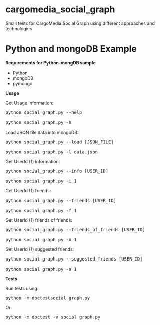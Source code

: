 # cargomedia_social_graph
Small tests for CargoMedia Social Graph using different approaches and technologies

Python and mongoDB Example
===========

**Requirements for Python-mongDB sample**

* Python
* mongoDB
* pymongo

**Usage**

Get Usage Information:
<pre>
python social_graph.py --help

python social_graph.py -h
</pre>

Load JSON file data into mongoDB:
<pre>
python social_graph.py --load [JSON_FILE]

python social_graph.py -l data.json
</pre>

Get UserId (1) information:
<pre>
python social_graph.py --info [USER_ID]

python social_graph.py -i 1
</pre>

Get UserId (1) friends:
<pre>
python social_graph.py --friends [USER_ID]

python social_graph.py -f 1
</pre>

Get UserId (1) friends of friends:
<pre>
python social_graph.py --friends_of_friends [USER_ID]

python social_graph.py -o 1
</pre>

Get UserId (1) suggested friends:
<pre>
python social_graph.py --suggested_friends [USER_ID]

python social_graph.py -s 1
</pre>

**Tests**

Run tests using:
<pre>
python -m doctestsocial_graph.py
</pre>

Or:
<pre>
python -m doctest -v social_graph.py
</pre>